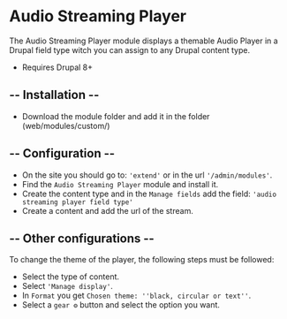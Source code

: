 # Audio Streaming Player

The Audio Streaming Player module displays a themable Audio Player in a Drupal field type witch you can assign to any Drupal content type.

- Requires Drupal 8+


## -- Installation --

- Download the module folder and add it in the folder (web/modules/custom/)

## -- Configuration --

- On the site you should go to: ```'extend'``` or in the url ```'/admin/modules'```.
- Find the ```Audio Streaming Player``` module and install it.
- Create the content type and in the ```Manage fields``` add the field: ```'audio streaming player field type'```
- Create a content and add the url of the stream.

## -- Other configurations --

To change the theme of the player, the following steps must be followed:
 - Select the type of content.
 - Select ```'Manage display'```.
 - In ```Format``` you get ```Chosen theme: ''black, circular or text''```.
 - Select a ```gear ⚙️``` button and select the option you want.




